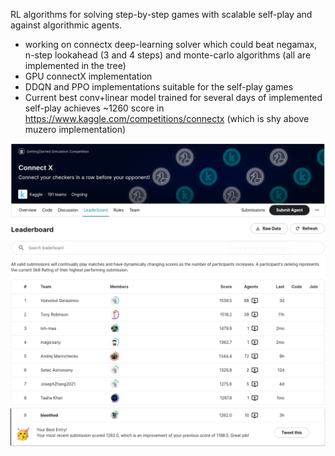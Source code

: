 RL algorithms for solving step-by-step games with scalable self-play
and against algorithmic agents.

* working on connectx deep-learning solver which could beat negamax,
  n-step lookahead (3 and 4 steps) and monte-carlo algorithms (all are
  implemented in the tree)
* GPU connectX implementation
* DDQN and PPO implementations suitable for the self-play games
* Current best conv+linear model trained for several days of
  implemented self-play achieves ~1260 score in
  https://www.kaggle.com/competitions/connectx (which is shy above
  muzero implementation)

![Kaggle submission results (~1260 score, ~10 place)](dnn/kaggle_submission.png)
